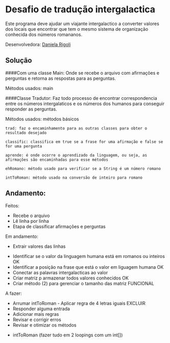 # Desafio de tradução intergalactica
Este programa deve ajudar um viajante intergalactico a converter valores dos locais que encontrar que tem o mesmo sistema de organização conhecida dos números romananos.

Desenvolvedora: [Daniela Rigoli](https://www.linkedin.com/in/daniela-rigoli-304b9b190/)

## Solução
####Com uma classe Main:
Onde se recebe o arquivo com afirmações e perguntas e retorna as respostas para as perguntas.

Métodos usados:
	main

####Classe Tradutor:
Faz todo processo de encontrar correspondencia entre os números intergalaticos e os números dos humanos para conseguir responder as perguntas.

Métodos usados:
	métodos básicos

	trad: faz o encaminhamento para as outras classes para obter o resultado desejado

	classific: classifica em true se a frase for uma afirmação e false se for uma pergunta

	aprende: é onde ocorre o aprendizado da linguagem, ou seja, as afirmações são encaminhadas para esse métodos

	ehRomano: método usado para verificar se a String é um número romano

	intToRoman: método usado na conversão de inteiro para romano




## Andamento:
Feitos:
* Recebe o arquivo
* Lê linha por linha
* Etapa de classificar afirmações e perguntas

Em andamento:
* Extrair valores das linhas
 - Identificar se o valor da linguagem humana está em romanos ou inteiros OK
 - Identificar a posição na frase que está o valor em liguagem humana OK
 - Conectar as palavras intergalacticas ao valor
  - Criar matriz p armazenar todos valores conhecidos OK
  - Criar método (2) para gerenciar o tamanho das matriz FUNCIONAL
 

A fazer:
* Arrumar intToRoman - Aplicar regra de 4 letras iguais EXCLUIR
* Responder alguma entrada
* Adicionar mais regras
* Revisar e corrigir erros
* Revisar e otimizar os métodos
 - intToRoman (fazer tudo em 2 loopings com um int[])
